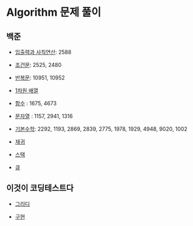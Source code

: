 # Algorithm 문제 풀이

## 백준
* [입출력과 사칙연산](https://github.com/DaonWoori/TIL/tree/main/Algorithm/BaekJoon/%EC%9E%85%EC%B6%9C%EB%A0%A5%EA%B3%BC%20%EC%82%AC%EC%B9%99%EC%97%B0%EC%82%B0): 2588

* [조건문](https://github.com/DaonWoori/TIL/tree/main/Algorithm/BaekJoon/%EC%A1%B0%EA%B1%B4%EB%AC%B8): 2525, 2480

* [반복문](https://github.com/DaonWoori/TIL/tree/main/Algorithm/BaekJoon/%EB%B0%98%EB%B3%B5%EB%AC%B8): 10951, 10952

* [1차원 배열](https://github.com/DaonWoori/TIL/tree/main/Algorithm/BaekJoon/1%EC%B0%A8%EC%9B%90%20%EB%B0%B0%EC%97%B4)

* [함수](https://github.com/DaonWoori/TIL/tree/main/Algorithm/BaekJoon/%ED%95%A8%EC%88%98) : 1675, 4673

* [문자열](https://github.com/DaonWoori/TIL/tree/main/Algorithm/BaekJoon/%EB%AC%B8%EC%9E%90%EC%97%B4) : 1157, 2941, 1316

* [기본수학](https://github.com/DaonWoori/TIL/tree/main/Algorithm/BaekJoon/%EA%B8%B0%EB%B3%B8%EC%88%98%ED%95%99): 2292, 1193, 2869, 2839, 2775, 1978, 1929, 4948, 9020, 1002

* [재귀](https://github.com/DaonWoori/TIL/tree/main/Algorithm/BaekJoon/%EC%9E%AC%EA%B7%80)

* [스택](https://github.com/DaonWoori/TIL/tree/main/Algorithm/BaekJoon/%EC%8A%A4%ED%83%9D)

* [큐](https://github.com/DaonWoori/TIL/tree/main/Algorithm/BaekJoon/%ED%81%90)

## 이것이 코딩테스트다
* [그리디](https://github.com/DaonWoori/TIL/tree/main/Algorithm/%EC%9D%B4%EA%B2%83%EC%9D%B4%20%EC%BD%94%EB%94%A9%ED%85%8C%EC%8A%A4%ED%8A%B8%EB%8B%A4/%EA%B7%B8%EB%A6%AC%EB%94%94)

* [구현](https://github.com/DaonWoori/TIL/tree/main/Algorithm/%EC%9D%B4%EA%B2%83%EC%9D%B4%20%EC%BD%94%EB%94%A9%ED%85%8C%EC%8A%A4%ED%8A%B8%EB%8B%A4/%EA%B5%AC%ED%98%84)
